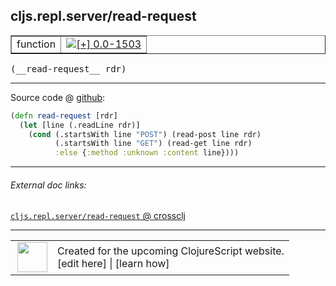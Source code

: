 ## cljs.repl.server/read-request



 <table border="1">
<tr>
<td>function</td>
<td><a href="https://github.com/cljsinfo/cljs-api-docs/tree/0.0-1503"><img valign="middle" alt="[+] 0.0-1503" title="Added in 0.0-1503" src="https://img.shields.io/badge/+-0.0--1503-lightgrey.svg"></a> </td>
</tr>
</table>


 <samp>
(__read-request__ rdr)<br>
</samp>

---







Source code @ [github](https://github.com/clojure/clojurescript/blob/r2341/src/clj/cljs/repl/server.clj#L95-L99):

```clj
(defn read-request [rdr]
  (let [line (.readLine rdr)]
    (cond (.startsWith line "POST") (read-post line rdr)
          (.startsWith line "GET") (read-get line rdr)
          :else {:method :unknown :content line})))
```

<!--
Repo - tag - source tree - lines:

 <pre>
clojurescript @ r2341
└── src
    └── clj
        └── cljs
            └── repl
                └── <ins>[server.clj:95-99](https://github.com/clojure/clojurescript/blob/r2341/src/clj/cljs/repl/server.clj#L95-L99)</ins>
</pre>

-->

---



###### External doc links:

[`cljs.repl.server/read-request` @ crossclj](http://crossclj.info/fun/cljs.repl.server/read-request.html)<br>

---

 <table>
<tr><td>
<img valign="middle" align="right" width="48px" src="http://i.imgur.com/Hi20huC.png">
</td><td>
Created for the upcoming ClojureScript website.<br>
[edit here] | [learn how]
</td></tr></table>

[edit here]:https://github.com/cljsinfo/cljs-api-docs/blob/master/cljsdoc/cljs.repl.server_read-request.cljsdoc
[learn how]:https://github.com/cljsinfo/cljs-api-docs/wiki/cljsdoc-files

<!--

This information was too distracting to show to readers, but I'll leave it
commented here since it is helpful to:

- pretty-print the data used to generate this document
- and show how to retrieve that data



The API data for this symbol:

```clj
{:ns "cljs.repl.server",
 :name "read-request",
 :type "function",
 :signature ["[rdr]"],
 :source {:code "(defn read-request [rdr]\n  (let [line (.readLine rdr)]\n    (cond (.startsWith line \"POST\") (read-post line rdr)\n          (.startsWith line \"GET\") (read-get line rdr)\n          :else {:method :unknown :content line})))",
          :title "Source code",
          :repo "clojurescript",
          :tag "r2341",
          :filename "src/clj/cljs/repl/server.clj",
          :lines [95 99]},
 :full-name "cljs.repl.server/read-request",
 :full-name-encode "cljs.repl.server_read-request",
 :history [["+" "0.0-1503"]]}

```

Retrieve the API data for this symbol:

```clj
;; from Clojure REPL
(require '[clojure.edn :as edn])
(-> (slurp "https://raw.githubusercontent.com/cljsinfo/cljs-api-docs/catalog/cljs-api.edn")
    (edn/read-string)
    (get-in [:symbols "cljs.repl.server/read-request"]))
```

-->
